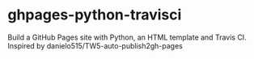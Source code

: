 # ghpages-python-travisci
Build a GitHub Pages site with Python, an HTML template and Travis CI. Inspired by  danielo515/TW5-auto-publish2gh-pages 
